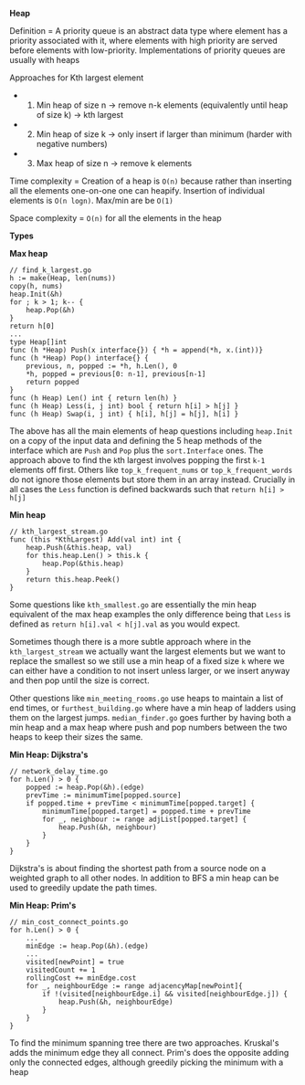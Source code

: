 **Heap**

Definition = A priority queue is an abstract data type where element has a priority associated with it, where elements with high priority are served before elements with low-priority. Implementations of priority queues are usually with heaps

Approaches for Kth largest element
* 1. Min heap of size n -> remove n-k elements (equivalently until heap of size k) -> kth largest
* 2. Min heap of size k -> only insert if larger than minimum (harder with negative numbers)
* 3. Max heap of size n -> remove k elements

Time complexity = Creation of a heap is `O(n)` because rather than inserting all the elements one-on-one one can heapify. Insertion of individual elements is `O(n logn)`. Max/min are be `O(1)`

Space complexity = `O(n)` for all the elements in the heap

**Types**

**Max heap**
```
// find_k_largest.go
h := make(Heap, len(nums))
copy(h, nums)
heap.Init(&h)
for ; k > 1; k-- {
    heap.Pop(&h)
}
return h[0]
...
type Heap[]int
func (h *Heap) Push(x interface{}) { *h = append(*h, x.(int))}
func (h *Heap) Pop() interface{} {
    previous, n, popped := *h, h.Len(), 0
    *h, popped = previous[0: n-1], previous[n-1]
    return popped
}
func (h Heap) Len() int { return len(h) } 
func (h Heap) Less(i, j int) bool { return h[i] > h[j] }
func (h Heap) Swap(i, j int) { h[i], h[j] = h[j], h[i] }
```
The above has all the main elements of heap questions including `heap.Init` on a copy of the input data and defining the 5 heap methods of the interface which are `Push` and `Pop` plus the `sort.Interface` ones. The approach above to find the `k`th largest involves popping the first `k-1` elements off first. Others like `top_k_frequent_nums` or `top_k_frequent_words` do not ignore those elements but store them in an array instead. Crucially in all cases the `Less` function is defined backwards such that `return h[i] > h[j]`

**Min heap**
```
// kth_largest_stream.go
func (this *KthLargest) Add(val int) int {
    heap.Push(&this.heap, val)
    for this.heap.Len() > this.k {
        heap.Pop(&this.heap)
    }
    return this.heap.Peek()
}
```
Some questions like `kth_smallest.go` are essentially the min heap equivalent of the max heap examples the only difference being that `Less` is defined as `return h[i].val < h[j].val` as you would expect. 

Sometimes though there is a more subtle approach where in the `kth_largest_stream` we actually want the largest elements but we want to replace the smallest so we still use a min heap of a fixed size `k` where we can either have a condition to not insert unless larger, or we insert anyway and then pop until the size is correct.

Other questions like `min_meeting_rooms.go` use heaps to maintain a list of end times, or `furthest_building.go` where have a min heap of ladders using them on the largest jumps. `median_finder.go` goes further by having both a min heap and a max heap where push and pop numbers between the two heaps to keep their sizes the same.

**Min Heap: Dijkstra's**
```
// network_delay_time.go
for h.Len() > 0 {
    popped := heap.Pop(&h).(edge)
    prevTime := minimumTime[popped.source]
    if popped.time + prevTime < minimumTime[popped.target] {
        minimumTime[popped.target] = popped.time + prevTime
        for _, neighbour := range adjList[popped.target] {
            heap.Push(&h, neighbour)
        }
    }
}
```
Dijkstra's is about finding the shortest path from a source node on a weighted graph to all other nodes. In addition to BFS a min heap can be used to greedily update the path times. 

**Min Heap: Prim's**
```
// min_cost_connect_points.go
for h.Len() > 0 {
    ...
    minEdge := heap.Pop(&h).(edge)
    ...
    visited[newPoint] = true
    visitedCount += 1
    rollingCost += minEdge.cost
    for _, neighbourEdge := range adjacencyMap[newPoint]{
        if !(visited[neighbourEdge.i] && visited[neighbourEdge.j]) {
            heap.Push(&h, neighbourEdge)
        }
    }
}
```
To find the minimum spanning tree there are two approaches. Kruskal's adds the minimum edge they all connect. Prim's does the opposite adding only the connected edges, although greedily picking the minimum with a heap
